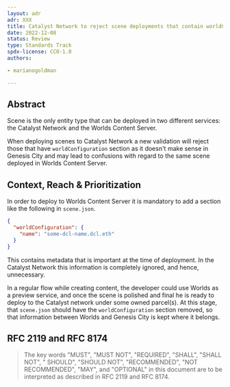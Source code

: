 ```yaml
---
layout: adr
adr: XXX
title: Catalyst Network to reject scene deployments that contain worldConfiguration section
date: 2022-12-08
status: Review
type: Standards Track
spdx-license: CC0-1.0
authors:

- marianogoldman

---
```


## Abstract

Scene is the only entity type that can be deployed in two different
services: the Catalyst Network and the Worlds Content Server.

When deploying scenes to Catalyst Network a new validation will reject those
that have `worldConfiguration` section as it doesn't make sense in Genesis
City and may lead to confusions with regard to the same scene deployed in
Worlds Content Server.

## Context, Reach & Prioritization

In order to deploy to Worlds Content Server it is mandatory to add a section
like the following in `scene.json`.

```json
{
  "worldConfiguration": {
    "name": "some-dcl-name.dcl.eth"
  }
}
```

This contains metadata that is important at the time of deployment. In the
Catalyst Network this information is completely ignored, and hence, unnecessary.

In a regular flow while creating content, the developer could use Worlds as
a preview service, and once the scene is polished and final he is ready to
deploy to the Catalyst network under some owned parcel(s). At this stage, that
`scene.json` should have the `worldConfiguration` section removed, so that
information between Worlds and Genesis City is kept where it belongs.

## RFC 2119 and RFC 8174

> The key words "MUST", "MUST NOT", "REQUIRED", "SHALL", "SHALL NOT", "
> SHOULD", "SHOULD NOT", "RECOMMENDED", "NOT RECOMMENDED", "MAY", and "OPTIONAL"
> in this document are to be interpreted as described in RFC 2119 and RFC 8174.
